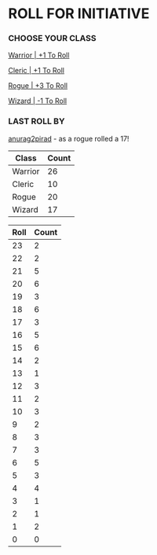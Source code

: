 # ROLL FOR INITIATIVE
### CHOOSE YOUR CLASS

[Warrior | +1 To Roll](https://github.com/benjaminsampica/benjaminsampica/issues/new?title=roll%7Cwarrior&body=Just+click+%27Submit+new+issue%27.)

[Cleric | +1 To Roll](https://github.com/benjaminsampica/benjaminsampica/issues/new?title=roll%7Ccleric&body=Just+click+%27Submit+new+issue%27.)

[Rogue | +3 To Roll](https://github.com/benjaminsampica/benjaminsampica/issues/new?title=roll%7Crogue&body=Just+click+%27Submit+new+issue%27.)

[Wizard | -1 To Roll](https://github.com/benjaminsampica/benjaminsampica/issues/new?title=roll%7Cwizard&body=Just+click+%27Submit+new+issue%27.)
### LAST ROLL BY
[anurag2pirad](https://www.github.com/anurag2pirad) - as a rogue rolled a 17!

|Class|Count|
|-|-|
|Warrior|26|
|Cleric|10|
|Rogue|20|
|Wizard|17|

|Roll|Count|
|-|-|
|23|2
|22|2
|21|5
|20|6
|19|3
|18|6
|17|3
|16|5
|15|6
|14|2
|13|1
|12|3
|11|2
|10|3
|9|2
|8|3
|7|3
|6|5
|5|3
|4|4
|3|1
|2|1
|1|2
|0|0

